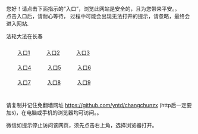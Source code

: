您好！请点击下面指示的“入口”，浏览此网站是安全的，且为您带来平安。。 <br/>
点击入口后，请耐心等待， 过程中可能会出现无法打开的提示，请忽略，最终会进入网站. </br>

法轮大法在长春<br/>
<div style="padding:10px"><a style="margin:20px" target="_blank" href="https://d25qz9dv05o94k.cloudfront.net/2Qpsp?rcufi" id="ccLink1" rel="nofollow">入口1</a> <a target="_blank" style="margin:20px" href="https://dbni0bfx35ufo.cloudfront.net/2Qpsp?wsmzdgc" id="ccLink2" rel="nofollow">入口2</a> <a style="margin:20px" target="_blank" href="https://d3bkace8uga3ij.cloudfront.net/2Qpsp?wnstml" id="ccLink3" rel="nofollow">入口3</a></div>

<div style="padding:10px" ><a style="margin:20px" target="_blank" href="https://d25qz9dv05o94k.cloudfront.net/2Qpsp?rcufi" id="ccLink4" rel="nofollow">入口4</a> <a style="margin:20px" href="https://dbni0bfx35ufo.cloudfront.net/2Qpsp?wsmzdgc" target="_blank" id="ccLink5" rel="nofollow">入口5</a> <a style="margin:20px" href="https://d3bkace8uga3ij.cloudfront.net/2Qpsp?wnstml" target="_blank" id="ccLink6" rel="nofollow">入口6</a></div>

<div style="padding:10px"><a style="margin:20px" target="_blank" href="https://d25qz9dv05o94k.cloudfront.net/2Qpsp?rcufi" id="ccLink7" rel="nofollow">入口7</a> <a style="margin:20px" href="https://dbni0bfx35ufo.cloudfront.net/2Qpsp?wsmzdgc" target="_blank" id="ccLink8" rel="nofollow">入口8</a> <a style="margin:20px" target="_blank" href="https://d3bkace8uga3ij.cloudfront.net/2Qpsp?wnstml" id="ccLink9" rel="nofollow">入口9</a></div>

<br/>



请复制并记住免翻墙网址 https://github.com/yntd/changchunzx (http后一定要加s)，在电脑或手机的浏览器均可访问。。<br/>

微信如提示停止访问该网页，须先点击右上角，选择浏览器打开。
